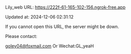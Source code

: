 Lily_web URL: https://222f-61-165-102-156.ngrok-free.app

Updated at: 2024-12-06 02:31:12

If you cannot open this URL, the server might be down.

Please contact: 

goley04@foxmail.com Or Wechat:GL_yeaH